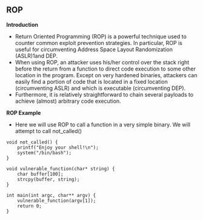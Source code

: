 ## ROP

**Introduction**

* Return Oriented Programming (ROP) is a powerful technique used to counter common exploit prevention strategies. In particular, ROP is useful for circumventing Address Space Layout Randomization (ASLR)1and DEP. 
* When using ROP, an attacker uses his/her control over the stack right before the return from a function to direct code execution to some other location in the program. Except on very hardened binaries, attackers can easily find a portion of code that is located in a fixed location (circumventing ASLR) and which is executable (circumventing DEP). 
* Furthermore, it is relatively straightforward to chain several payloads to achieve (almost) arbitrary code execution.


**ROP Example**

* Here we will use ROP to call a function in a very simple binary. We will attempt to call not_called()

```
void not_called() {
    printf("Enjoy your shell!\n");
    system("/bin/bash");
}

void vulnerable_function(char* string) {
    char buffer[100];
    strcpy(buffer, string);
}

int main(int argc, char** argv) {
    vulnerable_function(argv[1]);
    return 0;
}
```

